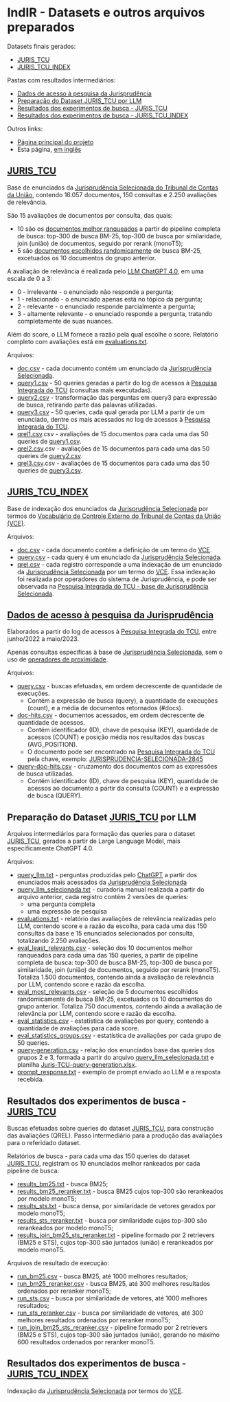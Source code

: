 # IndIR - Datasets e outros arquivos preparados

Datasets finais gerados:
* [JURIS_TCU](#juris_tcu)
* [JURIS_TCU_INDEX](#juris_tcu_index)

Pastas com resultados intermediários:
* [Dados de acesso à pesquisa da Jurisprudência](#dados-de-acesso-à-pesquisa-da-jurisprudência)
* [Preparação do Dataset JURIS_TCU por LLM](#prepara%C3%A7%C3%A3o-do-dataset-juris_tcu-por-llm)
* [Resultados dos experimentos de busca - JURIS_TCU](#resultados-dos-experimentos-de-busca---juris_tcu)
* [Resultados dos experimentos de busca - JURIS_TCU_INDEX](#resultados-dos-experimentos-de-busca---juris_tcu_index)

Outros links:
* [Página principal do projeto](/README.md)
* Esta página, [em inglês](./README.md)

## [JURIS_TCU](/data/juris_tcu/)
Base de enunciados da [Jurisprudência Selecionada do Tribunal de Contas da União](https://portal.tcu.gov.br/jurisprudencia/), contendo 16.057 documentos, 150 consultas e 2.250 avaliações de relevância.

São 15 avaliações de documentos por consulta, das quais:
* 10 são os [documentos melhor ranqueados](llm_juris_tcu/eval_most_relevants.csv) a partir de pipeline completa de busca: top-300 de busca BM-25, top-300 de busca por similaridade, join (união) de documentos, seguido por rerank (monoT5); 
* 5 são [documentos escolhidos randomicamente](llm_juris_tcu/eval_least_relevants.csv) de busca BM-25, excetuados os 10 documentos do grupo anterior.

A avaliação de relevância é realizada pelo [LLM ChatGPT 4.0](llm_juris_tcu/prompt_response.txt), em uma escala de 0 a 3:
* 0 - irrelevante - o enunciado não responde a pergunta;
* 1 - relacionado - o enunciado apenas está no tópico da pergunta;
* 2 - relevante - o enunciado responde parcialmente a pergunta;
* 3 - altamente relevante - o enunciado responde a pergunta, tratando completamente de suas nuances.

Além do score, o LLM fornece a razão pela qual escolhe o score. Relatório completo com avaliações está em [evaluations.txt](llm_juris_tcu/evaluations.txt).

Arquivos:
* [doc.csv](juris_tcu/doc.csv) - cada documento contém um enunciado da [Jurisprudência Selecionada](https://portal.tcu.gov.br/jurisprudencia/).
* [query1.csv](juris_tcu/query1.csv) - 50 queries geradas a partir do log de acessos à [Pesquisa Integrada do TCU](https://pesquisa.apps.tcu.gov.br/) (consultas mais executadas).
* [query2.csv](juris_tcu/query2.csv) - transformação das perguntas em query3 para expressão de busca, retirando parte das palavras utilizadas.
* [query3.csv](juris_tcu/query3.csv) - 50 queries, cada qual gerada por LLM a partir de um enunciado, dentre os mais acessados no log de acessos à [Pesquisa Integrada do TCU](https://pesquisa.apps.tcu.gov.br/).
* [qrel1.csv](juris_tcu/qrel1.csv).csv - avaliações de 15 documentos para cada uma das 50 queries de [query1.csv](juris_tcu/query1.csv).
* [qrel2.csv](juris_tcu/qrel2.csv).csv - avaliações de 15 documentos para cada uma das 50 queries de [query2.csv](juris_tcu/query2.csv).
* [qrel3.csv](juris_tcu/qrel3.csv).csv - avaliações de 15 documentos para cada uma das 50 queries de [query3.csv](juris_tcu/query3.csv).

## [JURIS_TCU_INDEX](/data/juris_tcu_index/)
Base de indexação dos enunciados da [Jurisprudência Selecionada](https://portal.tcu.gov.br/jurisprudencia/) por termos do [Vocabulário de Controle Externo do Tribunal de Contas da União (VCE)](https://portal.tcu.gov.br/vocabulario-de-controle-externo-do-tribunal-de-contas-da-uniao-vce.htm).

Arquivos:
* [doc.csv](juris_tcu_index/doc.csv) - cada documento contém a definição de um termo do [VCE](https://portal.tcu.gov.br/vocabulario-de-controle-externo-do-tribunal-de-contas-da-uniao-vce.htm).
* [query.csv](data/juris_tcu_index/query.csv) - cada query é um enunciado da [Jurisprudência Selecionada](https://portal.tcu.gov.br/jurisprudencia/).
* [qrel.csv](data/juris_tcu_index/qrel.csv) - cada registro corresponde a uma indexação de um enunciado da [Jurisprudência Selecionada](https://portal.tcu.gov.br/jurisprudencia/) por um termo do [VCE](https://portal.tcu.gov.br/vocabulario-de-controle-externo-do-tribunal-de-contas-da-uniao-vce.htm). Essa indexação foi realizada por operadores do sistema de Jurisprudência, e pode ser observada na [Pesquisa Integrada do TCU - base de Jurisprudência Selecionada](https://pesquisa.apps.tcu.gov.br/pesquisa/jurisprudencia-selecionada).

## [Dados de acesso à pesquisa da Jurisprudência](/data/log_juris_tcu/)
Elaborados a partir do log de acessos à [Pesquisa Integrada do TCU](https://pesquisa.apps.tcu.gov.br/), entre junho/2022 a maio/2023.

Apenas consultas específicas à base de [Jurisprudência Selecionada](https://pesquisa.apps.tcu.gov.br/pesquisa/jurisprudencia-selecionada), sem o uso de [operadores de proximidade](https://portal.tcu.gov.br/data/files/F4/F4/F0/B2/223648102DFE0FF7F18818A8/Manual_Resumido_Pesquisa_Jurisprudencia_TCU.pdf).

Arquivos:
* [query.csv](log_juris_tcu/query.csv) - buscas efetuadas, em ordem decrescente de quantidade de execuções.
  * Contém a expressão de busca (query), a quantidade de execuções (count), e a média de documentos retornados (#docs).
* [doc-hits.csv](log_juris_tcu/doc-hits.csv) - documentos acessados, em ordem decrescente de quantidade de acessos.
  * Contém identificador (ID), chave de pesquisa (KEY), quantidade de acessos (COUNT) e posição média nos resultados das buscas (AVG_POSITION).
  * O documento pode ser encontrado na [Pesquisa Integrada do TCU](https://pesquisa.apps.tcu.gov.br/) pela chave, exemplo: [JURISPRUDENCIA-SELECIONADA-2845](https://pesquisa.apps.tcu.gov.br/resultado/jurisprudencia-selecionada/JURISPRUDENCIA-SELECIONADA-2845.KEY)
* [query-doc-hits.csv](log_juris_tcu/query-doc-hits.csv) - cruzamento dos documentos com as expressões de busca utilizadas.
  * Contém identificador (ID), chave de pesquisa (KEY), quantidade de acessos ao documento a partir da consulta (COUNT) e a expressão de busca (QUERY).
  
## Preparação do Dataset [JURIS_TCU](/data/juris_tcu/) por LLM
Arquivos intermediários para formação das queries para o dataset [JURIS_TCU](/data/juris_tcu/), gerados a partir de Large Language Model, mais especificamente ChatGPT 4.0.

Arquivos:
* [query_llm.txt](llm_juris_tcu/query_llm.txt) - perguntas produzidas pelo [ChatGPT](https://openai.com/chatgpt) a partir dos enunciados mais acessados da [Jurisprudência Selecionada](https://pesquisa.apps.tcu.gov.br/pesquisa/jurisprudencia-selecionada)
* [query_llm_selecionada.txt](llm_juris_tcu/query_llm_selecionada.txt) - curadoria manual realizada a partir do arquivo anterior, cada registro contém 2 versões de queries:
  * uma pergunta completa
  * uma expressão de pesquisa
* [evaluations.txt](llm_juris_tcu/evaluations.txt) - relatório das avaliações de relevância realizadas pelo LLM, contendo score e a razão da escolha, para cada uma das 150 consultas da base e 15 enunciados selecionados por consulta, totalizando 2.250 avaliações.
* [eval_least_relevants.csv](llm_juris_tcu/eval_least_relevants) - seleção dos 10 documentos melhor ranqueados para cada uma das 150 queries, a partir de pipeline completa de busca: top-300 de busca BM-25, top-300 de busca por similaridade, join (união) de documentos, seguido por rerank (monoT5). Totaliza 1.500 documentos, contendo ainda a avaliação de relevância por LLM, contendo score e razão da escolha.
* [eval_most_relevants.csv](llm_juris_tcu/eval_most_relevants.csv) - seleção de 5 documentos escolhidos randomicamente de busca BM-25, excetuados os 10 documentos do grupo anterior. Totaliza 750 documentos, contendo ainda a avaliação de relevância por LLM, contendo score e razão da escolha.
* [eval_statistics.csv](llm_juris_tcu/eval_statistics.csv) - estatística de avaliações por query, contendo a quantidade de avaliações para cada score.
* [eval_statistics_groups.csv](llm_juris_tcu/eval_statistics_groups.csv) - estatística de avaliações por cada grupo de 50 queries.
* [query-generation.csv](llm_juris_tcu/query-generation.csv) - relação dos enunciados base das queries dos grupos 2 e 3, formada a partir do arquivo [query_llm_selecionada.txt](llm_juris_tcu/query_llm_selecionada.txt) e planilha [Juris-TCU-query-generation.xlsx](/docs/explanation/Juris-TCU-query-generation.xlsx).
* [prompt_response.txt](llm_juris_tcu/prompt_response.txt) - exemplo de prompt enviado ao LLM e a resposta recebida.

## Resultados dos experimentos de busca - [JURIS_TCU](/data/search/juris_tcu/)
Buscas efetuadas sobre queries do dataset [JURIS_TCU](/data/juris_tcu/), para construção das avaliações (QREL). Passo intermediário para a produção das avaliações para o referidado dataset.

Relatórios de busca - para cada uma das 150 queries do dataset [JURIS_TCU](/data/juris_tcu/), registram os 10 enunciados melhor rankeados por cada pipeline de busca:
* [results_bm25.txt](search/juris_tcu/results_bm25.txt) - busca BM25;
* [results_bm25_reranker.txt](search/juris_tcu/results_bm25_reranker.txt) - busca BM25 cujos top-300 são rerankeados por modelo monoT5;
* [results_sts.txt](search/juris_tcu/results_sts.txt) - busca densa, por similaridade de vetores gerados por modelo monoT5;
* [results_sts_reranker.txt](search/juris_tcu/results_sts_reranker.txt) - busca por similaridade cujos top-300 são rerankeados por modelo monoT5;
* [results_join_bm25_sts_reranker.txt](search/juris_tcu/results_join_bm25_sts_reranker.txt) - pipeline formado por 2 retrievers (BM25 e STS), cujos top-300 são juntados (união) e rerankeados por modelo monoT5.

Arquivos de resultado de execução: 
* [run_bm25.csv](search/juris_tcu/results_bm25) - busca BM25, até 1000 melhores resultados;
* [run_bm25_reranker.csv](search/juris_tcu/results_bm25_reranker) - busca BM25, até 300 melhores resultados ordenados por reranker monoT5;
* [run_sts.csv](search/juris_tcu/run_sts) - busca por similaridade de vetores, até 1000 melhores resultados;
* [run_sts_reranker.csv](search/juris_tcu/results_join_bm25_sts_reranker) - busca por similaridade de vetores, até 300 melhores resultados ordenados por reranker monoT5;
* [run_join_bm25_sts_reranker.csv](search/juris_tcu/results_sts) - pipeline formado por 2 retrievers (BM25 e STS), cujos top-300 são juntados (união), gerando no máximo 600 resultados ordenados por reranker monoT5.

## Resultados dos experimentos de busca - [JURIS_TCU_INDEX](/data/search/juris_tcu_index/)
Indexação da [Jurisprudência Selecionada](https://portal.tcu.gov.br/jurisprudencia/) por termos do [VCE](https://portal.tcu.gov.br/vocabulario-de-controle-externo-do-tribunal-de-contas-da-uniao-vce.htm).
